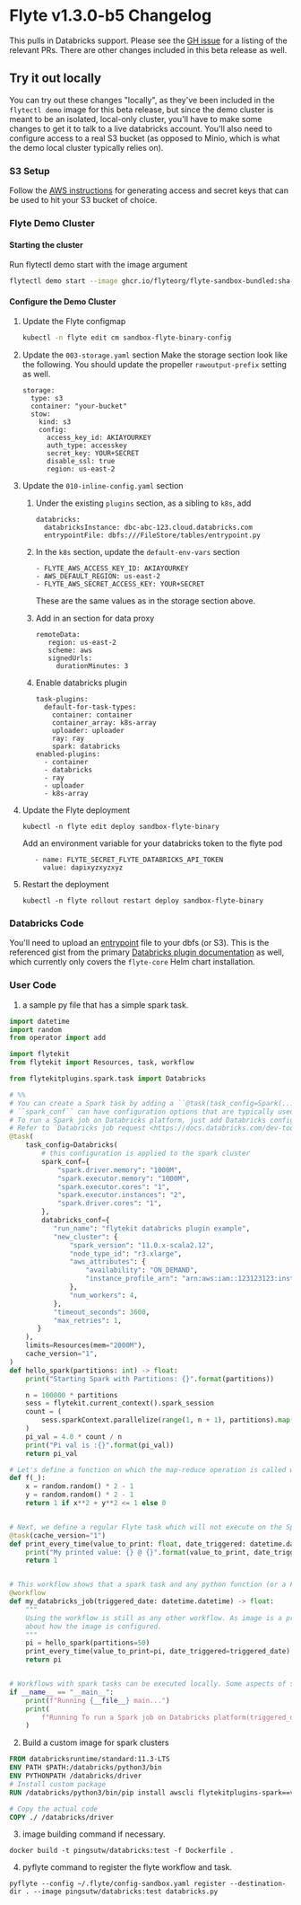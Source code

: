 # Flyte v1.3.0-b5 Changelog

This pulls in Databricks support. Please see the [GH issue](https://github.com/flyteorg/flyte/issues/3173) for a listing of the relevant PRs.
There are other changes included in this beta release as well.

## Try it out locally

You can try out these changes "locally", as they've been included in the `flytectl demo` image for this beta release, but since the demo cluster is meant
to be an isolated, local-only cluster, you'll have to make some changes to get it to talk to a live databricks account. You'll also need to configure
access to a real S3 bucket (as opposed to Minio, which is what the demo local cluster typically relies on).

### S3 Setup

Follow the [AWS instructions](https://docs.aws.amazon.com/powershell/latest/userguide/pstools-appendix-sign-up.html) for generating access and secret
keys that can be used to hit your S3 bucket of choice.

### Flyte Demo Cluster

#### Starting the cluster

Run flytectl demo start with the image argument

```bash
flytectl demo start --image ghcr.io/flyteorg/flyte-sandbox-bundled:sha-e240038bea1f3bdfe2092823688d35dc78fb6e6b
```

#### Configure the Demo Cluster

1. Update the Flyte configmap
   ```bash
   kubectl -n flyte edit cm sandbox-flyte-binary-config
   ```
1. Update the `003-storage.yaml` section
   Make the storage section look like the following. You should update the propeller `rawoutput-prefix` setting as well.
   ```
   storage:
     type: s3
     container: "your-bucket"
     stow:
       kind: s3
       config:
         access_key_id: AKIAYOURKEY
         auth_type: accesskey
         secret_key: YOUR+SECRET
         disable_ssl: true
         region: us-east-2
   ```
1. Update the `010-inline-config.yaml` section

   1. Under the existing `plugins` section, as a sibling to `k8s`, add
      ```
      databricks:
        databricksInstance: dbc-abc-123.cloud.databricks.com
        entrypointFile: dbfs:///FileStore/tables/entrypoint.py
      ```
   2. In the `k8s` section, update the `default-env-vars` section

      ```
      - FLYTE_AWS_ACCESS_KEY_ID: AKIAYOURKEY
      - AWS_DEFAULT_REGION: us-east-2
      - FLYTE_AWS_SECRET_ACCESS_KEY: YOUR+SECRET
      ```

      These are the same values as in the storage section above.

   3. Add in an section for data proxy
      ```
      remoteData:
         region: us-east-2
         scheme: aws
         signedUrls:
           durationMinutes: 3
      ```
   4. Enable databricks plugin

      ```shell
      task-plugins:
        default-for-task-types:
          container: container
          container_array: k8s-array
          uploader: uploader
          ray: ray
          spark: databricks
      enabled-plugins:
        - container
        - databricks
        - ray
        - uploader
        - k8s-array

      ```

1. Update the Flyte deployment

   ```
   kubectl -n flyte edit deploy sandbox-flyte-binary
   ```

   Add an environment variable for your databricks token to the flyte pod

   ```
      - name: FLYTE_SECRET_FLYTE_DATABRICKS_API_TOKEN
        value: dapixyzxyzxyz
   ```

1. Restart the deployment
   ```
   kubectl -n flyte rollout restart deploy sandbox-flyte-binary
   ```

### Databricks Code

You'll need to upload an [entrypoint](https://gist.github.com/pingsutw/482e7f0134414dac437500344bac5134) file to your dbfs (or S3). This is the referenced gist from the primary [Databricks plugin documentation](https://github.com/flyteorg/flyte/blob/master/docs/deployment/plugin_setup/webapi/databricks.rst) as well, which currently only covers the `flyte-core` Helm chart installation.

### User Code

1. a sample py file that has a simple spark task.

```python
import datetime
import random
from operator import add

import flytekit
from flytekit import Resources, task, workflow

from flytekitplugins.spark.task import Databricks

# %%
# You can create a Spark task by adding a ``@task(task_config=Spark(...)...)`` decorator.
# ``spark_conf`` can have configuration options that are typically used when configuring a Spark cluster.
# To run a Spark job on Databricks platform, just add Databricks config to the task config. Databricks Config is the same as the databricks job request.
# Refer to `Databricks job request <https://docs.databricks.com/dev-tools/api/2.0/jobs.html#request-structure>`__
@task(
    task_config=Databricks(
        # this configuration is applied to the spark cluster
        spark_conf={
            "spark.driver.memory": "1000M",
            "spark.executor.memory": "1000M",
            "spark.executor.cores": "1",
            "spark.executor.instances": "2",
            "spark.driver.cores": "1",
        },
        databricks_conf={
           "run_name": "flytekit databricks plugin example",
           "new_cluster": {
               "spark_version": "11.0.x-scala2.12",
               "node_type_id": "r3.xlarge",
               "aws_attributes": {
                   "availability": "ON_DEMAND",
                   "instance_profile_arn": "arn:aws:iam::123123123:instance-profile/databricks-s3-role",
               },
               "num_workers": 4,
           },
           "timeout_seconds": 3600,
           "max_retries": 1,
       }
    ),
    limits=Resources(mem="2000M"),
    cache_version="1",
)
def hello_spark(partitions: int) -> float:
    print("Starting Spark with Partitions: {}".format(partitions))

    n = 100000 * partitions
    sess = flytekit.current_context().spark_session
    count = (
        sess.sparkContext.parallelize(range(1, n + 1), partitions).map(f).reduce(add)
    )
    pi_val = 4.0 * count / n
    print("Pi val is :{}".format(pi_val))
    return pi_val

# Let's define a function on which the map-reduce operation is called within the Spark cluster.
def f(_):
    x = random.random() * 2 - 1
    y = random.random() * 2 - 1
    return 1 if x**2 + y**2 <= 1 else 0


# Next, we define a regular Flyte task which will not execute on the Spark cluster.
@task(cache_version="1")
def print_every_time(value_to_print: float, date_triggered: datetime.datetime) -> int:
    print("My printed value: {} @ {}".format(value_to_print, date_triggered))
    return 1


# This workflow shows that a spark task and any python function (or a Flyte task) can be chained together as long as they match the parameter specifications.
@workflow
def my_databricks_job(triggered_date: datetime.datetime) -> float:
    """
    Using the workflow is still as any other workflow. As image is a property of the task, the workflow does not care
    about how the image is configured.
    """
    pi = hello_spark(partitions=50)
    print_every_time(value_to_print=pi, date_triggered=triggered_date)
    return pi


# Workflows with spark tasks can be executed locally. Some aspects of spark, like links to :ref:`Hive <Hive>` meta stores may not work, but these are limitations of using Spark and are not introduced by Flyte.
if __name__ == "__main__":
    print(f"Running {__file__} main...")
    print(
        f"Running To run a Spark job on Databricks platform(triggered_date=datetime.datetime.now()){my_databricks_job(triggered_date=datetime.datetime.now())}"
    )

```

2. Build a custom image for spark clusters

```dockerfile
FROM databricksruntime/standard:11.3-LTS
ENV PATH $PATH:/databricks/python3/bin
ENV PYTHONPATH /databricks/driver
# Install custom package
RUN /databricks/python3/bin/pip install awscli flytekitplugins-spark==v1.3.0b5

# Copy the actual code
COPY ./ /databricks/driver
```

3. image building command if necessary.

```shell
docker build -t pingsutw/databricks:test -f Dockerfile .
```

4. pyflyte command to register the flyte workflow and task.

```shell
pyflyte --config ~/.flyte/config-sandbox.yaml register --destination-dir . --image pingsutw/databricks:test databricks.py
```
